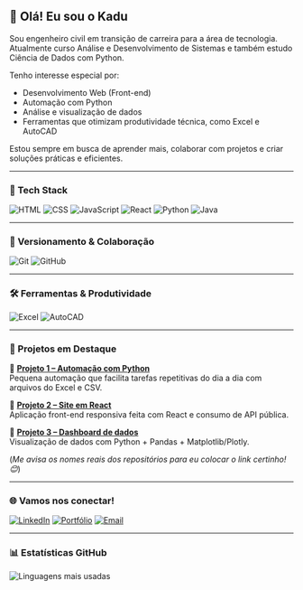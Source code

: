 ## 👋 Olá! Eu sou o Kadu

Sou engenheiro civil em transição de carreira para a área de tecnologia. Atualmente curso Análise e Desenvolvimento de Sistemas e também estudo Ciência de Dados com Python.

Tenho interesse especial por:
- Desenvolvimento Web (Front-end)
- Automação com Python
- Análise e visualização de dados
- Ferramentas que otimizam produtividade técnica, como Excel e AutoCAD

Estou sempre em busca de aprender mais, colaborar com projetos e criar soluções práticas e eficientes.

---

### 🚀 Tech Stack

![HTML](https://img.shields.io/badge/-HTML5-E34F26?style=flat-square&logo=html5&logoColor=white)
![CSS](https://img.shields.io/badge/-CSS3-1572B6?style=flat-square&logo=css3&logoColor=white)
![JavaScript](https://img.shields.io/badge/-JavaScript-F7DF1E?style=flat-square&logo=javascript&logoColor=black)
![React](https://img.shields.io/badge/-React-61DAFB?style=flat-square&logo=react&logoColor=white)
![Python](https://img.shields.io/badge/-Python-3776AB?style=flat-square&logo=python&logoColor=white)
![Java](https://img.shields.io/badge/-Java-007396?style=flat-square&logo=java&logoColor=white)

---

### 📁 Versionamento & Colaboração

![Git](https://img.shields.io/badge/-Git-F05032?style=flat-square&logo=git&logoColor=white)
![GitHub](https://img.shields.io/badge/-GitHub-181717?style=flat-square&logo=github&logoColor=white)

---

### 🛠️ Ferramentas & Produtividade

![Excel](https://img.shields.io/badge/-Excel-217346?style=flat-square&logo=microsoft-excel&logoColor=white)
![AutoCAD](https://img.shields.io/badge/-AutoCAD-000000?style=flat-square&logo=autodesk&logoColor=white)

---

### 📌 Projetos em Destaque

🔹 [**Projeto 1 – Automação com Python**](https://github.com/kaducodes/nome-do-repo1)  
Pequena automação que facilita tarefas repetitivas do dia a dia com arquivos do Excel e CSV.

🔹 [**Projeto 2 – Site em React**](https://github.com/kaducodes/nome-do-repo2)  
Aplicação front-end responsiva feita com React e consumo de API pública.

🔹 [**Projeto 3 – Dashboard de dados**](https://github.com/kaducodes/nome-do-repo3)  
Visualização de dados com Python + Pandas + Matplotlib/Plotly.

(*Me avisa os nomes reais dos repositórios para eu colocar o link certinho! 😊*)

---

### 🌐 Vamos nos conectar!

[![LinkedIn](https://img.shields.io/badge/-LinkedIn-0A66C2?style=flat-square&logo=linkedin&logoColor=white)](https://www.linkedin.com/in/seu-usuario/)
[![Portfólio](https://img.shields.io/badge/-Portfolio-000000?style=flat-square&logo=vercel&logoColor=white)](https://seuportfolio.com)
[![Email](https://img.shields.io/badge/-Email-D14836?style=flat-square&logo=gmail&logoColor=white)](mailto:seu@email.com)

---

### 📊 Estatísticas GitHub

![Linguagens mais usadas](https://github-readme-stats.vercel.app/api/top-langs/?username=kaducodes&hide=jupyter%20notebook&layout=compact&theme=radical&langs_count=5)




<!--
**kaducodes/kaducodes** is a ✨ _special_ ✨ repository because its `README.md` (this file) appears on your GitHub profile.

Here are some ideas to get you started:

- 🔭 I’m currently working on ...
- 🌱 I’m currently learning ...
- 👯 I’m looking to collaborate on ...
- 🤔 I’m looking for help with ...
- 💬 Ask me about ...
- 📫 How to reach me: ...
- 😄 Pronouns: ...
- ⚡ Fun fact: ...
-->



